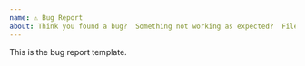 ```yaml
---
name: ⚠️ Bug Report
about: Think you found a bug?  Something not working as expected?  File a bug report.
---
```


<!-- DO NOT DELETE 
validate_template=true
template_path=.github/ISSUE_TEMPLATE/bugs.md
-->

This is the bug report template.